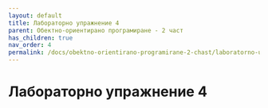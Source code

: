 ```yaml
---
layout: default
title: Лабораторно упражнение 4
parent: Обектно-ориентирано програмиране - 2 част
has_children: true
nav_order: 4
permalink: /docs/obektno-orientirano-programirane-2-chast/laboratorno-uprazhnenie-4
---
```


# Лабораторно упражнение 4

